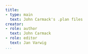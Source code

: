 ```yaml
---
title:
- type: main
  text: John Carmack's .plan files
creator:
- role: author
  text: John Carmack
- role: editor
  text: Jan Varwig
...
```

